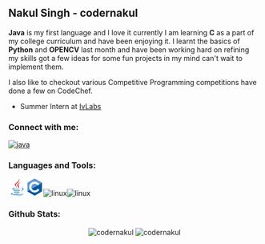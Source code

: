 ## Nakul Singh - codernakul

**Java** is my first language and I love it currently I am learning **C** as a part of my college curriculum and have been enjoying it. I learnt the basics of **Python** and **OPENCV** last month and have been working hard on refining my skills got a few ideas for some fun projects in my mind can\'t wait to implement them.

I also like to checkout various Competitive Programming competitions have done a few on CodeChef.

* Summer Intern at [IvLabs](https://github.com/IvLabs)

### Connect with me:

<p align="left"> 
<a href="https://www.linkedin.com/in/er-nakul-singh/" target="_blank" rel="noreferrer"> <img src="https://cdn.jsdelivr.net/gh/devicons/devicon/icons/linkedin/linkedin-original.svg" alt="java" width="35" height="35"/> </a> </p>

### Languages and Tools:

<p align="left"> 
<img src="https://raw.githubusercontent.com/devicons/devicon/master/icons/java/java-original.svg" alt="java" width="35" height="35"/><img src="https://raw.githubusercontent.com/devicons/devicon/master/icons/c/c-original.svg" alt="c" width="35" height="35"/><img src="https://cdn.jsdelivr.net/gh/devicons/devicon/icons/linux/linux-original.svg" alt="linux" width="35" height="35"/><img src="https://cdn.jsdelivr.net/gh/devicons/devicon/icons/python/python-original.svg" alt="linux" width="35" height="35"/></p>

### Github Stats:

<p align="center"><img height="160em" src="https://github-readme-stats.vercel.app/api?username=codernakul&hide_border=true&count_private=true&show_icons=true&theme=dark" alt="codernakul" align = "center"/> <img height="160em" src="https://github-readme-stats.vercel.app/api/top-langs?username=codernakul&show_icons=true&locale=en&layout=compact&hide_border=true&theme=dark" alt="codernakul" align = "center"/></p>
